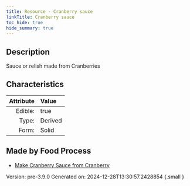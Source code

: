```yaml
---
title: Resource - Cranberry sauce
linkTitle: Cranberry sauce
toc_hide: true
hide_summary: true
---
```


## Description
Sauce or relish made from Cranberries

## Characteristics

| Attribute      | Value |
|--------:|:------|
|Edible:|true|
|Type:|Derived|
|Form:|Solid|
 



## Made by Food Process

- [Make Cranberry Sauce from Cranberry](/docs/definitions/food/make-cranberry-sauce-from-cranberry)

    

Version: pre-3.9.0 Generated on: 2024-12-28T13:30:57.2428854
{.small }
